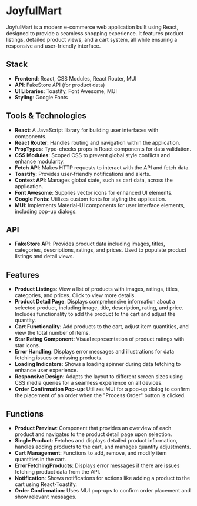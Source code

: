 # JoyfulMart

JoyfulMart is a modern e-commerce web application built using React, designed to provide a seamless shopping experience. It features product listings, detailed product views, and a cart system, all while ensuring a responsive and user-friendly interface.

## Stack

- **Frontend**: React, CSS Modules, React Router, MUI
- **API**: FakeStore API (for product data)
- **UI Libraries**: Toastify, Font Awesome, MUI
- **Styling**: Google Fonts

## Tools & Technologies

- **React**: A JavaScript library for building user interfaces with components.
- **React Router**: Handles routing and navigation within the application.
- **PropTypes**: Type-checks props in React components for data validation.
- **CSS Modules**: Scoped CSS to prevent global style conflicts and enhance modularity.
- **Fetch API**: Makes HTTP requests to interact with the API and fetch data.
- **Toastify**: Provides user-friendly notifications and alerts.
- **Context API**: Manages global state, such as cart data, across the application.
- **Font Awesome**: Supplies vector icons for enhanced UI elements.
- **Google Fonts**: Utilizes custom fonts for styling the application.
- **MUI**: Implements Material-UI components for user interface elements, including pop-up dialogs.



## API

- **FakeStore API**: Provides product data including images, titles, categories, descriptions, ratings, and prices. Used to populate product listings and detail views.

## Features

- **Product Listings**: View a list of products with images, ratings, titles, categories, and prices. Click to view more details.
- **Product Detail Page**: Displays comprehensive information about a selected product, including image, title, description, rating, and price. Includes functionality to add the product to the cart and adjust the quantity.
- **Cart Functionality**: Add products to the cart, adjust item quantities, and view the total number of items.
- **Star Rating Component**: Visual representation of product ratings with star icons.
- **Error Handling**: Displays error messages and illustrations for data fetching issues or missing products.
- **Loading Indicators**: Shows a loading spinner during data fetching to enhance user experience.
- **Responsive Design**: Adapts the layout to different screen sizes using CSS media queries for a seamless experience on all devices.
- **Order Confirmation Pop-up**: Utilizes MUI for a pop-up dialog to confirm the placement of an order when the "Process Order" button is clicked.

## Functions

- **Product Preview**: Component that provides an overview of each product and navigates to the product detail page upon selection.
- **Single Product**: Fetches and displays detailed product information, handles adding products to the cart, and manages quantity adjustments.
- **Cart Management**: Functions to add, remove, and modify item quantities in the cart.
- **ErrorFetchingProducts**: Displays error messages if there are issues fetching product data from the API.
- **Notification**: Shows notifications for actions like adding a product to the cart using React-Toastify.
- **Order Confirmation**: Uses MUI pop-ups to confirm order placement and show relevant messages.
